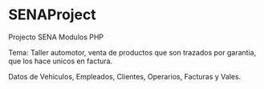 # SENAProject
Projecto SENA  Modulos PHP

Tema: Taller automotor, venta de productos que son  trazados por garantia, que los hace unicos en factura.

Datos de Vehiculos, Empleados, Clientes, Operarios, Facturas y Vales.
